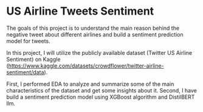 # US Airline Tweets Sentiment

The goals of this project is to understand the main reason behind the negative tweet about different airlines and build a sentiment prediction model for tweets.

In this project, I will utilize the publicly available dataset (Twitter US Airline Sentiment) on Kaggle (https://www.kaggle.com/datasets/crowdflower/twitter-airline-sentiment/data).

First, I performed EDA to analyze and summarize some of the main characteristics of the dataset and get some insights about it. 
Second, I have build a sentiment prediction model using XGBoost algorithm and DistilBERT llm.
